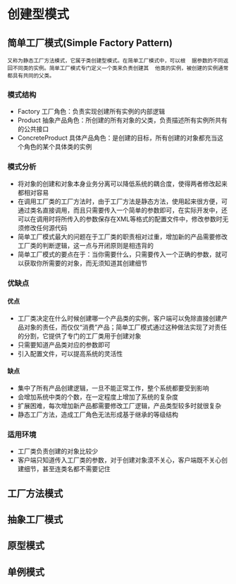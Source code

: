 # 创建型模式
## 简单工厂模式(Simple Factory Pattern)
	又称为静态工厂方法模式，它属于类创建型模式。在简单工厂模式中，可以根	据参数的不同返回不同类的实例。简单工厂模式专门定义一个类来负责创建其 	他类的实例，被创建的实例通常都具有共同的父类。
### 模式结构
- Factory  工厂角色：负责实现创建所有实例的内部逻辑
- Product 抽象产品角色：所创建的所有对象的父类，负责描述所有实例所共有的公共接口
- ConcreteProduct 具体产品角色：是创建的目标，所有创建的对象都充当这个角色的某个具体类的实例

### 模式分析
- 将对象的创建和对象本身业务分离可以降低系统的耦合度，使得两者修改起来都相对容易
- 在调用工厂类的工厂方法时，由于工厂方法是静态方法，使用起来很方便，可通过类名直接调用，而且只需要传入一个简单的参数即可，在实际开发中，还可以在调用时将所传入的参数保存在XML等格式的配置文件中，修改参数时无须修改任何源代码
- 简单工厂模式最大的问题在于工厂类的职责相对过重，增加新的产品需要修改工厂类的判断逻辑，这一点与开闭原则是相违背的
- 简单工厂模式的要点在于：当你需要什么，只需要传入一个正确的参数，就可以获取你所需要的对象，而无须知道其创建细节

### 优缺点
#### 优点
- 工厂类决定在什么时候创建哪一个产品类的实例，客户端可以免除直接创建产品对象的责任，而仅仅“消费”产品；简单工厂模式通过这种做法实现了对责任的分割，它提供了专门的工厂类用于创建对象
- 只需要知道产品类对应的参数即可
- 引入配置文件，可以提高系统的灵活性

#### 缺点
- 集中了所有产品创建逻辑，一旦不能正常工作，整个系统都要受到影响
- 会增加系统中类的个数，在一定程度上增加了系统的复杂度
- 扩展困难，每次增加新产品都需要修改工厂逻辑，产品类型较多时就很复杂
- 静态工厂方法，造成工厂角色无法形成基于继承的等级结构

### 适用环境
- 工厂类负责创建的对象比较少
- 客户端只知道传入工厂类的参数，对于创建对象漠不关心，客户端既不关心创建细节，甚至连类名都不需要记住

## 工厂方法模式
## 抽象工厂模式
## 原型模式
## 单例模式
